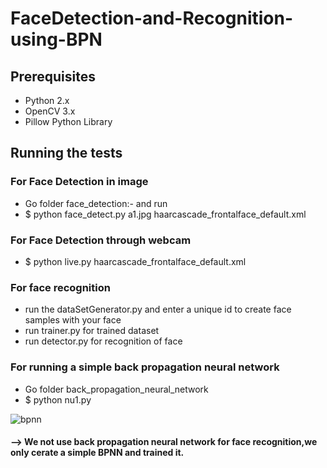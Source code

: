 # FaceDetection-and-Recognition-using-BPN

## Prerequisites
* Python 2.x
* OpenCV 3.x
* Pillow Python Library

## Running the tests

### For Face Detection in image
* Go folder face_detection:- and run
* $ python face_detect.py a1.jpg haarcascade_frontalface_default.xml



### For Face Detection through webcam
* $ python live.py haarcascade_frontalface_default.xml
### For face recognition

* run the dataSetGenerator.py and enter a unique id to create face samples with your face
* run trainer.py for trained dataset
* run detector.py for recognition of face




### For running a simple back propagation neural network
* Go folder back_propagation_neural_network
* $ python nu1.py

![bpnn](https://user-images.githubusercontent.com/9657488/36050444-91f3fd78-0e0c-11e8-8a9d-b2512ed9687d.png)


#### --> We not use back propagation neural network for face recognition,we only cerate a simple BPNN and trained it.
